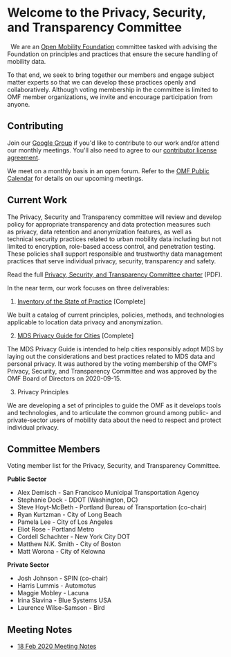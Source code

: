 # Welcome to the Privacy, Security, and Transparency Committee
 
We are an [Open Mobility Foundation](https://www.openmobilityfoundation.org/) committee tasked with advising the Foundation on principles and practices that ensure the secure handling of mobility data. 

To that end, we seek to bring together our members and engage subject matter experts so that we can develop these practices openly and collaboratively. Although voting membership in the committee is limited to OMF member organizations, we invite and encourage participation from anyone.

## Contributing

Join our [Google Group](https://groups.google.com/a/openmobilityfoundation.org/forum/#!forum/privcomm/join) if you'd like to contribute to our work and/or attend our monthly meetings. You'll also need to agree to our [contributor license agreement](https://cla-assistant.io/openmobilityfoundation/mobility-data-specification?redirect=true).

We meet on a monthly basis in an open forum. Refer to the [OMF Public Calendar](https://github.com/openmobilityfoundation/mobility-data-specification/wiki#omf-public-calendar) for details on our upcoming meetings.

## Current Work

The Privacy, Security and Transparency committee will review and develop policy for appropriate transparency and data protection measures such as privacy, data retention and anonymization features, as well as technical security practices related to urban mobility data including but not limited to encryption, role-based access control, and penetration testing.  These policies shall support responsible and trustworthy data management practices that serve individual privacy, security, transparency and safety.

Read the full [Privacy, Security, and Transparency Committee charter](https://github.com/openmobilityfoundation/governance/raw/main/documents/OMF-Privacy-Committee-Charter.pdf) (PDF).

In the near term, our work focuses on three deliverables:

1. [Inventory of the State of Practice](/products/state-of-the-practice.md) [Complete]

We built a catalog of current principles, policies, methods, and technologies applicable to location data privacy and anonymization.

2. [MDS Privacy Guide for Cities](https://github.com/openmobilityfoundation/governance/blob/main/documents/OMF-MDS-Privacy-Guide-for-Cities.pdf) [Complete]

The MDS Privacy Guide is intended to help cities responsibly adopt MDS by laying out the considerations and best practices related to MDS data and personal privacy. It was authored by the voting membership of the OMF's Privacy, Security, and Transparency Committee and was approved by the OMF Board of Directors on 2020-09-15.

3. Privacy Principles

We are developing a set of principles to guide the OMF as it develops tools and technologies, and to articulate the common ground among public- and private-sector users of mobility data about the need to respect and protect individual privacy. 

## Committee Members

Voting member list for the Privacy, Security, and Transparency Committee. 

**Public Sector**
- Alex Demisch -  San Francisco Municipal Transportation Agency
- Stephanie Dock - DDOT (Washington, DC)
- Steve Hoyt-McBeth - Portland Bureau of Transportation (co-chair)
- Ryan Kurtzman - City of Long Beach
- Pamela Lee - City of Los Angeles
- Eliot Rose - Portland Metro
- Cordell Schachter - New York City DOT
- Matthew N.K. Smith - City of Boston
- Matt Worona - City of Kelowna

**Private Sector**
- Josh Johnson - SPIN (co-chair)
- Harris Lummis - Automotus
- Maggie Mobley - Lacuna
- Irina Slavina - Blue Systems USA
- Laurence Wilse-Samson - Bird

## Meeting Notes

- [18 Feb 2020 Meeting Notes](https://github.com/openmobilityfoundation/privacy-committee/issues/11)
